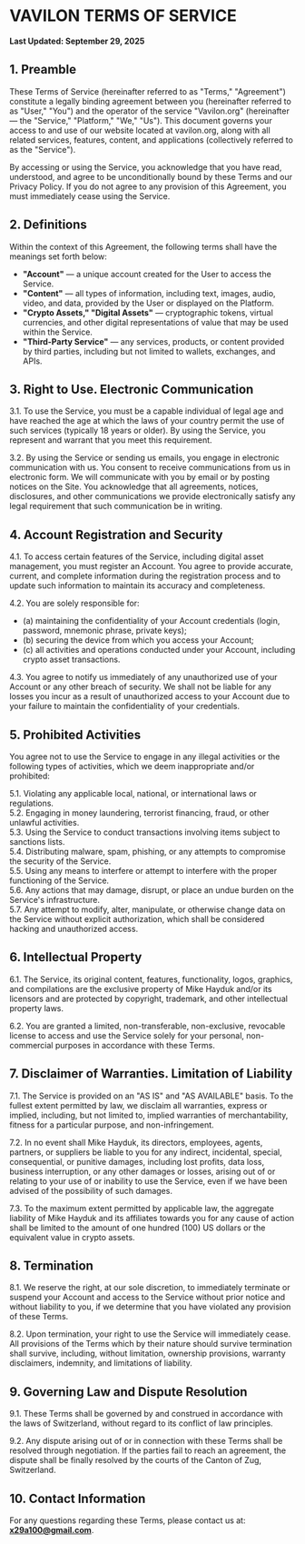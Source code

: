 # VAVILON TERMS OF SERVICE

**Last Updated: September 29, 2025**

## 1. Preamble

These Terms of Service (hereinafter referred to as "Terms," "Agreement") constitute a legally binding agreement between you (hereinafter referred to as "User," "You") and the operator of the service "Vavilon.org" (hereinafter — the "Service," "Platform," "We," "Us"). This document governs your access to and use of our website located at vavilon.org, along with all related services, features, content, and applications (collectively referred to as the "Service").

By accessing or using the Service, you acknowledge that you have read, understood, and agree to be unconditionally bound by these Terms and our Privacy Policy. If you do not agree to any provision of this Agreement, you must immediately cease using the Service.

## 2. Definitions

Within the context of this Agreement, the following terms shall have the meanings set forth below:

*   **"Account"** — a unique account created for the User to access the Service.
*   **"Content"** — all types of information, including text, images, audio, video, and data, provided by the User or displayed on the Platform.
*   **"Crypto Assets," "Digital Assets"** — cryptographic tokens, virtual currencies, and other digital representations of value that may be used within the Service.
*   **"Third-Party Service"** — any services, products, or content provided by third parties, including but not limited to wallets, exchanges, and APIs.

## 3. Right to Use. Electronic Communication

3.1. To use the Service, you must be a capable individual of legal age and have reached the age at which the laws of your country permit the use of such services (typically 18 years or older). By using the Service, you represent and warrant that you meet this requirement.

3.2. By using the Service or sending us emails, you engage in electronic communication with us. You consent to receive communications from us in electronic form. We will communicate with you by email or by posting notices on the Site. You acknowledge that all agreements, notices, disclosures, and other communications we provide electronically satisfy any legal requirement that such communication be in writing.

## 4. Account Registration and Security

4.1. To access certain features of the Service, including digital asset management, you must register an Account. You agree to provide accurate, current, and complete information during the registration process and to update such information to maintain its accuracy and completeness.

4.2. You are solely responsible for:
*   (a) maintaining the confidentiality of your Account credentials (login, password, mnemonic phrase, private keys);
*   (b) securing the device from which you access your Account;
*   (c) all activities and operations conducted under your Account, including crypto asset transactions.

4.3. You agree to notify us immediately of any unauthorized use of your Account or any other breach of security. We shall not be liable for any losses you incur as a result of unauthorized access to your Account due to your failure to maintain the confidentiality of your credentials.

## 5. Prohibited Activities

You agree not to use the Service to engage in any illegal activities or the following types of activities, which we deem inappropriate and/or prohibited:

5.1. Violating any applicable local, national, or international laws or regulations.  
5.2. Engaging in money laundering, terrorist financing, fraud, or other unlawful activities.  
5.3. Using the Service to conduct transactions involving items subject to sanctions lists.  
5.4. Distributing malware, spam, phishing, or any attempts to compromise the security of the Service.  
5.5. Using any means to interfere or attempt to interfere with the proper functioning of the Service.  
5.6. Any actions that may damage, disrupt, or place an undue burden on the Service's infrastructure.  
5.7. Any attempt to modify, alter, manipulate, or otherwise change data on the Service without explicit authorization, which shall be considered hacking and unauthorized access.

## 6. Intellectual Property

6.1. The Service, its original content, features, functionality, logos, graphics, and compilations are the exclusive property of Mike Hayduk and/or its licensors and are protected by copyright, trademark, and other intellectual property laws.

6.2. You are granted a limited, non-transferable, non-exclusive, revocable license to access and use the Service solely for your personal, non-commercial purposes in accordance with these Terms.

## 7. Disclaimer of Warranties. Limitation of Liability

7.1. The Service is provided on an "AS IS" and "AS AVAILABLE" basis. To the fullest extent permitted by law, we disclaim all warranties, express or implied, including, but not limited to, implied warranties of merchantability, fitness for a particular purpose, and non-infringement.

7.2. In no event shall Mike Hayduk, its directors, employees, agents, partners, or suppliers be liable to you for any indirect, incidental, special, consequential, or punitive damages, including lost profits, data loss, business interruption, or any other damages or losses, arising out of or relating to your use of or inability to use the Service, even if we have been advised of the possibility of such damages.

7.3. To the maximum extent permitted by applicable law, the aggregate liability of Mike Hayduk and its affiliates towards you for any cause of action shall be limited to the amount of one hundred (100) US dollars or the equivalent value in crypto assets.

## 8. Termination

8.1. We reserve the right, at our sole discretion, to immediately terminate or suspend your Account and access to the Service without prior notice and without liability to you, if we determine that you have violated any provision of these Terms.

8.2. Upon termination, your right to use the Service will immediately cease. All provisions of the Terms which by their nature should survive termination shall survive, including, without limitation, ownership provisions, warranty disclaimers, indemnity, and limitations of liability.

## 9. Governing Law and Dispute Resolution

9.1. These Terms shall be governed by and construed in accordance with the laws of Switzerland, without regard to its conflict of law principles.

9.2. Any dispute arising out of or in connection with these Terms shall be resolved through negotiation. If the parties fail to reach an agreement, the dispute shall be finally resolved by the courts of the Canton of Zug, Switzerland.

## 10. Contact Information

For any questions regarding these Terms, please contact us at: **x29a100@gmail.com**.